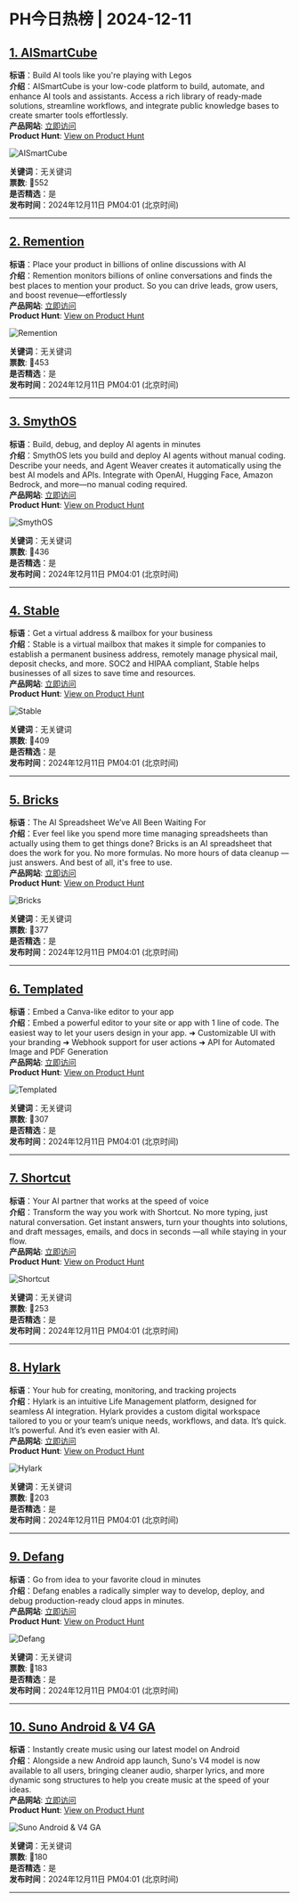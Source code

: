 # PH今日热榜 | 2024-12-11

## [1. AISmartCube](https://www.producthunt.com/posts/aismartcube-2?utm_campaign=producthunt-api&utm_medium=api-v2&utm_source=Application%3A+linewalker+%28ID%3A+135281%29)  
**标语**：Build AI tools like you're playing with Legos  
**介绍**：AISmartCube is your low-code platform to build, automate, and enhance AI tools and assistants. Access a rich library of ready-made solutions, streamline workflows, and integrate public knowledge bases to create smarter tools effortlessly.  
**产品网站**: [立即访问](https://www.producthunt.com/r/4ZULBANMXB6NF6?utm_campaign=producthunt-api&utm_medium=api-v2&utm_source=Application%3A+linewalker+%28ID%3A+135281%29)  
**Product Hunt**: [View on Product Hunt](https://www.producthunt.com/posts/aismartcube-2?utm_campaign=producthunt-api&utm_medium=api-v2&utm_source=Application%3A+linewalker+%28ID%3A+135281%29)  

![AISmartCube](https://ph-files.imgix.net/721e02cb-c463-4ee5-9655-f4eac8465248.png?auto=format&fit=crop&frame=1&h=512&w=1024)  

**关键词**：无关键词  
**票数**: 🔺552  
**是否精选**：是  
**发布时间**：2024年12月11日 PM04:01 (北京时间)  

---

## [2. Remention](https://www.producthunt.com/posts/remention?utm_campaign=producthunt-api&utm_medium=api-v2&utm_source=Application%3A+linewalker+%28ID%3A+135281%29)  
**标语**：Place your product in billions of online discussions with AI  
**介绍**：Remention monitors billions of online conversations and finds the best places to mention your product. So you can drive leads, grow users, and boost revenue—effortlessly  
**产品网站**: [立即访问](https://www.producthunt.com/r/KF35LY6GUWQ4OG?utm_campaign=producthunt-api&utm_medium=api-v2&utm_source=Application%3A+linewalker+%28ID%3A+135281%29)  
**Product Hunt**: [View on Product Hunt](https://www.producthunt.com/posts/remention?utm_campaign=producthunt-api&utm_medium=api-v2&utm_source=Application%3A+linewalker+%28ID%3A+135281%29)  

![Remention](https://ph-files.imgix.net/8b118010-2b57-474c-862f-b7403d87196f.png?auto=format&fit=crop&frame=1&h=512&w=1024)  

**关键词**：无关键词  
**票数**: 🔺453  
**是否精选**：是  
**发布时间**：2024年12月11日 PM04:01 (北京时间)  

---

## [3. SmythOS](https://www.producthunt.com/posts/smythos?utm_campaign=producthunt-api&utm_medium=api-v2&utm_source=Application%3A+linewalker+%28ID%3A+135281%29)  
**标语**：Build, debug, and deploy AI agents in minutes  
**介绍**：SmythOS lets you build and deploy AI agents without manual coding. Describe your needs, and Agent Weaver creates it automatically using the best AI models and APIs. Integrate with OpenAI, Hugging Face, Amazon Bedrock, and more—no manual coding required.  
**产品网站**: [立即访问](https://www.producthunt.com/r/VHC7WW4R2VCYBK?utm_campaign=producthunt-api&utm_medium=api-v2&utm_source=Application%3A+linewalker+%28ID%3A+135281%29)  
**Product Hunt**: [View on Product Hunt](https://www.producthunt.com/posts/smythos?utm_campaign=producthunt-api&utm_medium=api-v2&utm_source=Application%3A+linewalker+%28ID%3A+135281%29)  

![SmythOS](https://ph-files.imgix.net/a16e0b64-93e1-4bef-82bb-b5dbedc10832.png?auto=format&fit=crop&frame=1&h=512&w=1024)  

**关键词**：无关键词  
**票数**: 🔺436  
**是否精选**：是  
**发布时间**：2024年12月11日 PM04:01 (北京时间)  

---

## [4. Stable](https://www.producthunt.com/posts/stable-2?utm_campaign=producthunt-api&utm_medium=api-v2&utm_source=Application%3A+linewalker+%28ID%3A+135281%29)  
**标语**：Get a virtual address & mailbox for your business  
**介绍**：Stable is a virtual mailbox that makes it simple for companies to establish a permanent business address, remotely manage physical mail, deposit checks, and more. SOC2 and HIPAA compliant, Stable helps businesses of all sizes to save time and resources.  
**产品网站**: [立即访问](https://www.producthunt.com/r/2DOOUAFUBYH3UW?utm_campaign=producthunt-api&utm_medium=api-v2&utm_source=Application%3A+linewalker+%28ID%3A+135281%29)  
**Product Hunt**: [View on Product Hunt](https://www.producthunt.com/posts/stable-2?utm_campaign=producthunt-api&utm_medium=api-v2&utm_source=Application%3A+linewalker+%28ID%3A+135281%29)  

![Stable](https://ph-files.imgix.net/a04e160b-dc2b-4952-8172-977db28778cd.png?auto=format&fit=crop&frame=1&h=512&w=1024)  

**关键词**：无关键词  
**票数**: 🔺409  
**是否精选**：是  
**发布时间**：2024年12月11日 PM04:01 (北京时间)  

---

## [5. Bricks](https://www.producthunt.com/posts/bricks-7d28cd1e-2d96-478a-ae15-66d2cd0cf592?utm_campaign=producthunt-api&utm_medium=api-v2&utm_source=Application%3A+linewalker+%28ID%3A+135281%29)  
**标语**：The AI Spreadsheet We’ve All Been Waiting For  
**介绍**：Ever feel like you spend more time managing spreadsheets than actually using them to get things done? Bricks is an AI spreadsheet that does the work for you. No more formulas. No more hours of data cleanup — just answers. And best of all, it's free to use.  
**产品网站**: [立即访问](https://www.producthunt.com/r/76JOSA7P3RVLCX?utm_campaign=producthunt-api&utm_medium=api-v2&utm_source=Application%3A+linewalker+%28ID%3A+135281%29)  
**Product Hunt**: [View on Product Hunt](https://www.producthunt.com/posts/bricks-7d28cd1e-2d96-478a-ae15-66d2cd0cf592?utm_campaign=producthunt-api&utm_medium=api-v2&utm_source=Application%3A+linewalker+%28ID%3A+135281%29)  

![Bricks](https://ph-files.imgix.net/2c64d100-3a23-42be-8ae5-fba12eb90469.png?auto=format&fit=crop&frame=1&h=512&w=1024)  

**关键词**：无关键词  
**票数**: 🔺377  
**是否精选**：是  
**发布时间**：2024年12月11日 PM04:01 (北京时间)  

---

## [6. Templated](https://www.producthunt.com/posts/templated-3?utm_campaign=producthunt-api&utm_medium=api-v2&utm_source=Application%3A+linewalker+%28ID%3A+135281%29)  
**标语**：Embed a Canva-like editor to your app  
**介绍**：Embed a powerful editor to your site or app with 1 line of code. The easiest way to let your users design in your app. ➜ Customizable UI with your branding ➜ Webhook support for user actions ➜ API for Automated Image and PDF Generation  
**产品网站**: [立即访问](https://www.producthunt.com/r/P6S3LS536DNSTK?utm_campaign=producthunt-api&utm_medium=api-v2&utm_source=Application%3A+linewalker+%28ID%3A+135281%29)  
**Product Hunt**: [View on Product Hunt](https://www.producthunt.com/posts/templated-3?utm_campaign=producthunt-api&utm_medium=api-v2&utm_source=Application%3A+linewalker+%28ID%3A+135281%29)  

![Templated](https://ph-files.imgix.net/a7aa7cb6-8952-46d3-aa38-7eb86b1a5d7b.png?auto=format&fit=crop&frame=1&h=512&w=1024)  

**关键词**：无关键词  
**票数**: 🔺307  
**是否精选**：是  
**发布时间**：2024年12月11日 PM04:01 (北京时间)  

---

## [7. Shortcut](https://www.producthunt.com/posts/shortcut-3642bed8-d9b3-407e-8d5f-ea57036fe14b?utm_campaign=producthunt-api&utm_medium=api-v2&utm_source=Application%3A+linewalker+%28ID%3A+135281%29)  
**标语**：Your AI partner that works at the speed of voice  
**介绍**：Transform the way you work with Shortcut. No more typing, just natural conversation. Get instant answers, turn your thoughts into solutions, and draft messages, emails, and docs in seconds —all while staying in your flow.  
**产品网站**: [立即访问](https://www.producthunt.com/r/GBJ63VCKTKCE6R?utm_campaign=producthunt-api&utm_medium=api-v2&utm_source=Application%3A+linewalker+%28ID%3A+135281%29)  
**Product Hunt**: [View on Product Hunt](https://www.producthunt.com/posts/shortcut-3642bed8-d9b3-407e-8d5f-ea57036fe14b?utm_campaign=producthunt-api&utm_medium=api-v2&utm_source=Application%3A+linewalker+%28ID%3A+135281%29)  

![Shortcut](https://ph-files.imgix.net/20b8742c-cd83-4357-95cd-f3347cf39d33.png?auto=format&fit=crop&frame=1&h=512&w=1024)  

**关键词**：无关键词  
**票数**: 🔺253  
**是否精选**：是  
**发布时间**：2024年12月11日 PM04:01 (北京时间)  

---

## [8. Hylark](https://www.producthunt.com/posts/hylark?utm_campaign=producthunt-api&utm_medium=api-v2&utm_source=Application%3A+linewalker+%28ID%3A+135281%29)  
**标语**：Your hub for creating, monitoring, and tracking projects   
**介绍**：Hylark is an intuitive Life Management platform, designed for seamless AI integration. Hylark provides a custom digital workspace tailored to you or your team’s unique needs, workflows, and data. It’s quick. It’s powerful. And it’s even easier with AI.  
**产品网站**: [立即访问](https://www.producthunt.com/r/M2IJYRRUCKUONK?utm_campaign=producthunt-api&utm_medium=api-v2&utm_source=Application%3A+linewalker+%28ID%3A+135281%29)  
**Product Hunt**: [View on Product Hunt](https://www.producthunt.com/posts/hylark?utm_campaign=producthunt-api&utm_medium=api-v2&utm_source=Application%3A+linewalker+%28ID%3A+135281%29)  

![Hylark](https://ph-files.imgix.net/562a7268-6543-490d-9647-cf98ffcefbe0.png?auto=format&fit=crop&frame=1&h=512&w=1024)  

**关键词**：无关键词  
**票数**: 🔺203  
**是否精选**：是  
**发布时间**：2024年12月11日 PM04:01 (北京时间)  

---

## [9. Defang](https://www.producthunt.com/posts/defang?utm_campaign=producthunt-api&utm_medium=api-v2&utm_source=Application%3A+linewalker+%28ID%3A+135281%29)  
**标语**：Go from idea to your favorite cloud in minutes  
**介绍**：Defang enables a radically simpler way to develop, deploy, and debug production-ready cloud apps in minutes.  
**产品网站**: [立即访问](https://www.producthunt.com/r/QTVC632XTS3WHB?utm_campaign=producthunt-api&utm_medium=api-v2&utm_source=Application%3A+linewalker+%28ID%3A+135281%29)  
**Product Hunt**: [View on Product Hunt](https://www.producthunt.com/posts/defang?utm_campaign=producthunt-api&utm_medium=api-v2&utm_source=Application%3A+linewalker+%28ID%3A+135281%29)  

![Defang](https://ph-files.imgix.net/bdf75cdd-5727-4903-b22d-04b72b8cd328.png?auto=format&fit=crop&frame=1&h=512&w=1024)  

**关键词**：无关键词  
**票数**: 🔺183  
**是否精选**：是  
**发布时间**：2024年12月11日 PM04:01 (北京时间)  

---

## [10. Suno Android & V4 GA ](https://www.producthunt.com/posts/suno-android-v4-ga?utm_campaign=producthunt-api&utm_medium=api-v2&utm_source=Application%3A+linewalker+%28ID%3A+135281%29)  
**标语**：Instantly create music using our latest model on Android  
**介绍**：Alongside a new Android app launch, Suno's V4 model is now available to all users, bringing cleaner audio, sharper lyrics, and more dynamic song structures to help you create music at the speed of your ideas.  
**产品网站**: [立即访问](https://www.producthunt.com/r/BEQK6ZPZ54EXRC?utm_campaign=producthunt-api&utm_medium=api-v2&utm_source=Application%3A+linewalker+%28ID%3A+135281%29)  
**Product Hunt**: [View on Product Hunt](https://www.producthunt.com/posts/suno-android-v4-ga?utm_campaign=producthunt-api&utm_medium=api-v2&utm_source=Application%3A+linewalker+%28ID%3A+135281%29)  

![Suno Android & V4 GA ](https://ph-files.imgix.net/50ddb59b-b1b9-4909-afdd-cff024906ef1.jpeg?auto=format&fit=crop&frame=1&h=512&w=1024)  

**关键词**：无关键词  
**票数**: 🔺180  
**是否精选**：是  
**发布时间**：2024年12月11日 PM04:01 (北京时间)  

---

